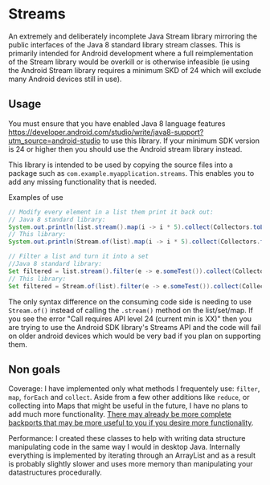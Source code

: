 # Streams

An extremely and deliberately incomplete Java Stream library mirroring the public interfaces of the Java 8 standard library stream classes. This is primarily intended for Android development where a full reimplementation of the Stream library would be overkill or is otherwise infeasible (ie using the Android Stream library requires a minimum SKD of 24 which will exclude many Android devices still in use).

## Usage

You must ensure that you have enabled Java 8 language features https://developer.android.com/studio/write/java8-support?utm_source=android-studio to use this library. If your minimum SDK version is 24 or higher then you should use the Android stream library instead.

This library is intended to be used by copying the source files into a package such as `com.example.myapplication.streams`. This enables you to add any missing functionality that is needed.

Examples of use
```java
// Modify every element in a list them print it back out:
// Java 8 standard library:
System.out.println(list.stream().map(i -> i * 5).collect(Collectors.toList()));
// This library:
System.out.println(Stream.of(list).map(i -> i * 5).collect(Collectors.toList()));

// Filter a list and turn it into a set
//Java 8 standard library:
Set filtered = list.stream().filter(e -> e.someTest()).collect(Collectors.toSet());
// This library:
Set filtered = Stream.of(list).filter(e -> e.someTest()).collect(Collectors.toSet());
```
The only syntax difference on the consuming code side is needing to use `Stream.of()` instead of calling the `.stream()` method on the list/set/map. If you see the error "Call requires API level 24 (current min is XX)" then you are trying to use the Android SDK library's Streams API and the code will fail on older android devices which would be very bad if you plan on supporting them.

## Non goals

Coverage: I have implemented only what methods I frequentely use: `filter`, `map`, `forEach` and `collect`. Aside from a few other additions like `reduce`, or collecting into Maps that might be useful in the future, I have no plans to add much more functionality. [There may already be more complete backports that may be more useful to you if you desire more functionality](https://stackoverflow.com/questions/39515035/is-it-possible-to-use-the-java-8-stream-api-on-android-api-24).

Performance: I created these classes to help with writing data structure manipulating code in the same way I would in desktop Java. Internally everything is implemented by iterating through an ArrayList and as a result is probably slightly slower and uses more memory than manipulating your datastructures procedurally.
